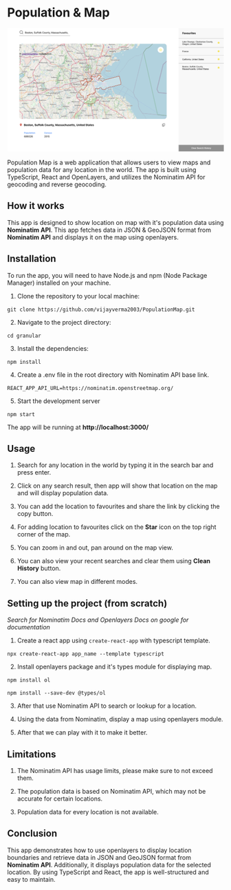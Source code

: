 # Population & Map

![Population Map displaying boston on map and it's population!](https://github.com/vijayverma2003/PopulationMap/blob/main/src/images/app.png)

Population Map is a web application that allows users to view maps and population data for any location in the world. The app is built using TypeScript, React and OpenLayers, and utilizes the Nominatim API for geocoding and reverse geocoding.

## How it works

This app is designed to show location on map with it's population data using **Nominatim API**. This app fetches data in JSON & GeoJSON format 
from **Nominatim API** and displays it on the map using openlayers.


## Installation

To run the app, you will need to have Node.js and npm (Node Package Manager) installed on your machine.

1. Clone the repository to your local machine:

```console
git clone https://github.com/vijayverma2003/PopulationMap.git
```

2. Navigate to the project directory:

```console
cd granular
```

3. Install the dependencies:

```console
npm install
```

4. Create a .env file in the root directory with Nominatim API base link.

```env
REACT_APP_API_URL=https://nominatim.openstreetmap.org/
```

5. Start the development server

```console
npm start
```

The app will be running at **http://localhost:3000/**


## Usage

1. Search for any location in the world by typing it in the search bar and press enter.

2. Click on any search result, then app will show that location on the map and will display population data. 

3. You can add the location to favourites and share the link by clicking the copy button.

4. For adding location to favourites click on the **Star** icon on the top right corner of the map.

5. You can zoom in and out, pan around on the map view.

6. You can also view your recent searches and clear them using **Clean History** button.

7. You can also view map in different modes.


## Setting up the project (from scratch)

*Search for Nominatim Docs and Openlayers Docs on google for documentation*

1. Create a react app using `create-react-app` with typescript template.

```console
npx create-react-app app_name --template typescript
```

2. Install openlayers package and it's types module for displaying map.

```console
npm install ol
```

```console
npm install --save-dev @types/ol
```

3. After that use Nominatim API to search or lookup for a location.

4. Using the data from Nominatim, display a map using openlayers module. 

5. After that we can play with it to make it better.


## Limitations

1. The Nominatim API has usage limits, please make sure to not exceed them.

2. The population data is based on Nominatim API, which may not be accurate for certain locations.

3. Population data for every location is not available.

## Conclusion

This app demonstrates how to use openlayers to display location boundaries and retrieve data in JSON and GeoJSON format from **Nominatim API**. Additionally, it displays population data for the selected location. By using TypeScript and React, the app is well-structured and easy to maintain.
